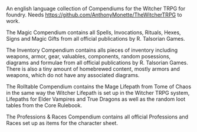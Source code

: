An english language collection of Compendiums for the Witcher TRPG for foundry. Needs https://github.com/AnthonyMonette/TheWitcherTRPG to work.

The Magic Compendium contains all Spells, Invocations, Rituals, Hexes, Signs and Magic Gifts from all official publications by R. Talsorian Games.

The Inventory Compendium contains alls pieces of inventory including weapons, armor, gear, valuables, components, random posessions, diagrams and formulae from all official publications by R. Talsorian Games. There is also a tiny amount of homebrewed content, mostly armors and weapons, which do not have any associated diagrams.

The Rolltable Compendium contains the Mage Lifepath from Tome of Chaos in the same way the Witcher Lifepath is set up in the Witcher TRPG system, Lifepaths for Elder Vampires and True Dragons as well as the random loot tables from the Core Rulebook.

The Professions & Races Compendium contains all official Professions and Races set up as items for the character sheet.
